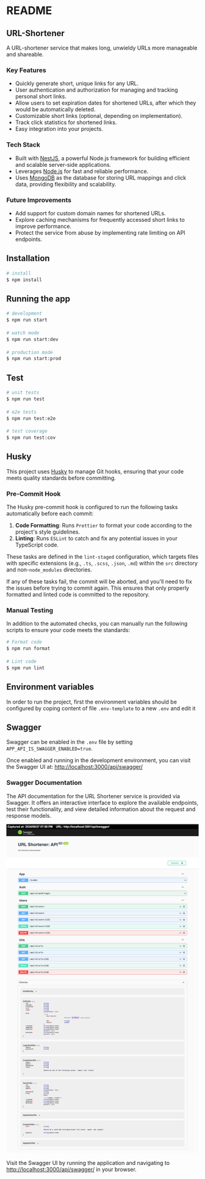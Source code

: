 # README

## URL-Shortener

A URL-shortener service that makes long, unwieldy URLs more manageable and shareable.

### Key Features

* Quickly generate short, unique links for any URL.
* User authentication and authorization for managing and tracking personal short links.
* Allow users to set expiration dates for shortened URLs, after which they would be automatically deleted.
* Customizable short links (optional, depending on implementation).
* Track click statistics for shortened links.
* Easy integration into your projects.

### Tech Stack

* Built with [NestJS](https://nestjs.com/), a powerful Node.js framework for building efficient and scalable server-side applications.
* Leverages [Node.js](https://nodejs.org/) for fast and reliable performance.
* Uses [MongoDB](https://www.mongodb.com/) as the database for storing URL mappings and click data, providing flexibility and scalability.

### Future Improvements

* Add support for custom domain names for shortened URLs.
* Explore caching mechanisms for frequently accessed short links to improve performance.
* Protect the service from abuse by implementing rate limiting on API endpoints.

## Installation

```bash
# install
$ npm install
```

## Running the app

```bash
# development
$ npm run start

# watch mode
$ npm run start:dev

# production mode
$ npm run start:prod
```

## Test

```bash
# unit tests
$ npm run test

# e2e tests
$ npm run test:e2e

# test coverage
$ npm run test:cov
```

## Husky

This project uses [Husky](https://typicode.github.io/husky) to manage Git hooks, ensuring that your code meets quality standards before committing.

### Pre-Commit Hook

The Husky pre-commit hook is configured to run the following tasks automatically before each commit:

1. **Code Formatting**: Runs `Prettier` to format your code according to the project's style guidelines.
2. **Linting**: Runs `ESLint` to catch and fix any potential issues in your TypeScript code.

These tasks are defined in the `lint-staged` configuration, which targets files with specific extensions (e.g., `.ts`, `.scss`, `.json`, `.md`) within the `src` directory and non-`node_modules` directories.

If any of these tasks fail, the commit will be aborted, and you'll need to fix the issues before trying to commit again. This ensures that only properly formatted and linted code is committed to the repository.

### Manual Testing

In addition to the automated checks, you can manually run the following scripts to ensure your code meets the standards:

```bash
# Format code
$ npm run format

# Lint code
$ npm run lint
```


## Environment variables

In order to run the project, first the environment variables should be configured by coping content of file `.env-template` to a new `.env` and edit it

## Swagger

Swagger can be enabled in the `.env` file by setting `APP_API_IS_SWAGGER_ENABLED=true`.

Once enabled and running in the development environment, you can visit the Swagger UI at:
[http://localhost:3000/api/swagger/](http://localhost:3000/api/swagger/)

### Swagger Documentation

The API documentation for the URL Shortener service is provided via Swagger. It offers an interactive interface to explore the available endpoints, test their functionality, and view detailed information about the request and response models.

![Swagger UI](./Swagger-UI.png)

Visit the Swagger UI by running the application and navigating to [http://localhost:3000/api/swagger/](http://localhost:3000/api/swagger/) in your browser.
